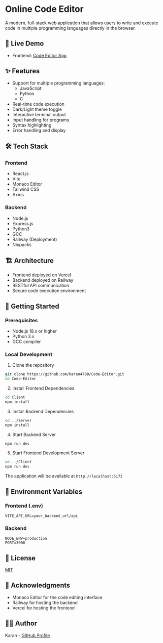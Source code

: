 # Online Code Editor

A modern, full-stack web application that allows users to write and execute code in multiple programming languages directly in the browser.

## 🚀 Live Demo

- Frontend: [Code Editor App](https://code-editor-a4020y2bn-karans-projects-554647fa.vercel.app)

## ✨ Features

- Support for multiple programming languages:
  - JavaScript
  - Python
  - C
- Real-time code execution
- Dark/Light theme toggle
- Interactive terminal output
- Input handling for programs
- Syntax highlighting
- Error handling and display

## 🛠️ Tech Stack

### Frontend
- React.js
- Vite
- Monaco Editor
- Tailwind CSS
- Axios

### Backend
- Node.js
- Express.js
- Python3
- GCC
- Railway (Deployment)
- Nixpacks

## 🏗️ Architecture

- Frontend deployed on Vercel
- Backend deployed on Railway
- RESTful API communication
- Secure code execution environment

## 🚦 Getting Started

### Prerequisites
- Node.js 18.x or higher
- Python 3.x
- GCC compiler

### Local Development

1. Clone the repository
```bash
git clone https://github.com/karan4789/Code-Editor.git
cd Code-Editor
```

2. Install Frontend Dependencies
```bash
cd Client
npm install
```

3. Install Backend Dependencies
```bash
cd ../Server
npm install
```

4. Start Backend Server
```bash
npm run dev
```

5. Start Frontend Development Server
```bash
cd ../Client
npm run dev
```

The application will be available at `http://localhost:5173`

## 🔑 Environment Variables

### Frontend (.env)
```
VITE_API_URL=your_backend_url/api
```

### Backend
```
NODE_ENV=production
PORT=3000
```

## 📝 License

[MIT](LICENSE)

## 🙏 Acknowledgments

- Monaco Editor for the code editing interface
- Railway for hosting the backend
- Vercel for hosting the frontend

## 👨‍💻 Author

Karan - [GitHub Profile](https://github.com/karan4789)
